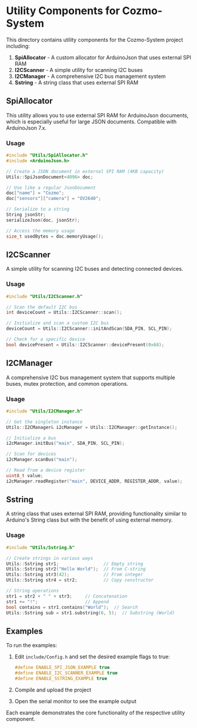 # Utility Components for Cozmo-System

This directory contains utility components for the Cozmo-System project including:

1. **SpiAllocator** - A custom allocator for ArduinoJson that uses external SPI RAM
2. **I2CScanner** - A simple utility for scanning I2C buses
3. **I2CManager** - A comprehensive I2C bus management system
4. **Sstring** - A string class that uses external SPI RAM

## SpiAllocator

This utility allows you to use external SPI RAM for ArduinoJson documents, which is especially useful for large JSON documents. Compatible with ArduinoJson 7.x.

### Usage

```cpp
#include "Utils/SpiAllocator.h"
#include <ArduinoJson.h>

// Create a JSON document in external SPI RAM (4KB capacity)
Utils::SpiJsonDocument<4096> doc;

// Use like a regular JsonDocument
doc["name"] = "Cozmo";
doc["sensors"]["camera"] = "OV2640";

// Serialize to a string
String jsonStr;
serializeJson(doc, jsonStr);

// Access the memory usage
size_t usedBytes = doc.memoryUsage();
```

## I2CScanner

A simple utility for scanning I2C buses and detecting connected devices.

### Usage

```cpp
#include "Utils/I2CScanner.h"

// Scan the default I2C bus
int deviceCount = Utils::I2CScanner::scan();

// Initialize and scan a custom I2C bus
deviceCount = Utils::I2CScanner::initAndScan(SDA_PIN, SCL_PIN);

// Check for a specific device
bool devicePresent = Utils::I2CScanner::devicePresent(0x68);
```

## I2CManager

A comprehensive I2C bus management system that supports multiple buses, mutex protection, and common operations.

### Usage

```cpp
#include "Utils/I2CManager.h"

// Get the singleton instance
Utils::I2CManager& i2cManager = Utils::I2CManager::getInstance();

// Initialize a bus
i2cManager.initBus("main", SDA_PIN, SCL_PIN);

// Scan for devices
i2cManager.scanBus("main");

// Read from a device register
uint8_t value;
i2cManager.readRegister("main", DEVICE_ADDR, REGISTER_ADDR, value);
```

## Sstring

A string class that uses external SPI RAM, providing functionality similar to Arduino's String class but with the benefit of using external memory.

### Usage

```cpp
#include "Utils/Sstring.h"

// Create strings in various ways
Utils::Sstring str1;                 // Empty string
Utils::Sstring str2("Hello World");  // From C-string
Utils::Sstring str3(42);             // From integer
Utils::Sstring str4 = str2;          // Copy constructor

// String operations
str1 = str2 + " " + str3;     // Concatenation
str1 += "!";                  // Append
bool contains = str1.contains("World");  // Search
Utils::Sstring sub = str1.substring(6, 5);  // Substring (World)
```

## Examples

To run the examples:

1. Edit `include/Config.h` and set the desired example flags to true:
   ```cpp
   #define ENABLE_SPI_JSON_EXAMPLE true
   #define ENABLE_I2C_SCANNER_EXAMPLE true
   #define ENABLE_SSTRING_EXAMPLE true
   ```

2. Compile and upload the project
3. Open the serial monitor to see the example output

Each example demonstrates the core functionality of the respective utility component.

